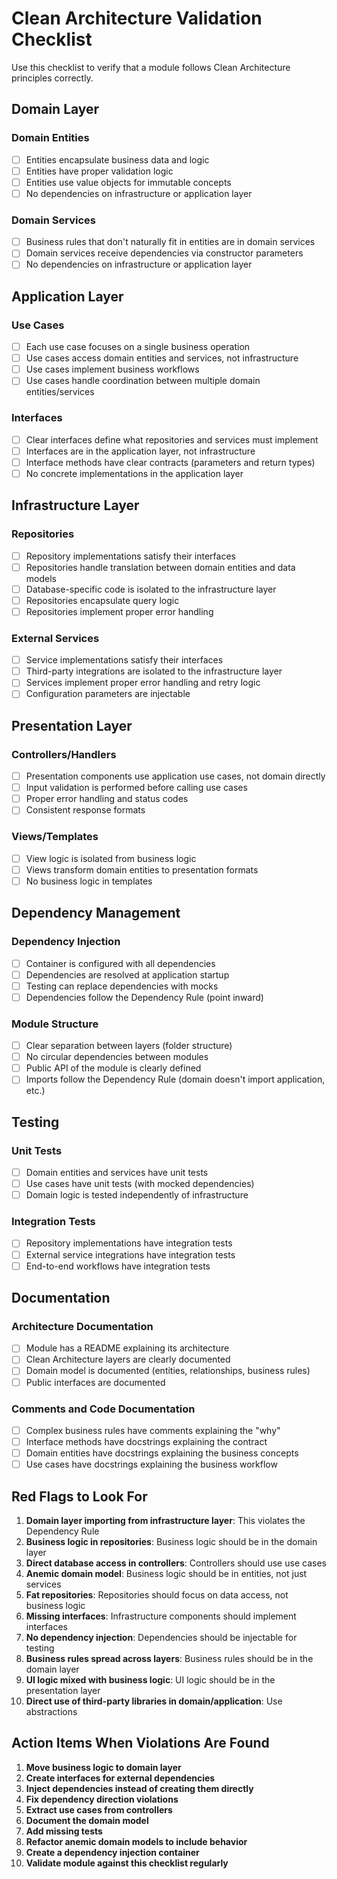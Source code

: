 # Clean Architecture Validation Checklist

Use this checklist to verify that a module follows Clean Architecture principles correctly.

## Domain Layer

### Domain Entities
- [ ] Entities encapsulate business data and logic
- [ ] Entities have proper validation logic
- [ ] Entities use value objects for immutable concepts
- [ ] No dependencies on infrastructure or application layer

### Domain Services
- [ ] Business rules that don't naturally fit in entities are in domain services
- [ ] Domain services receive dependencies via constructor parameters
- [ ] No dependencies on infrastructure or application layer

## Application Layer

### Use Cases
- [ ] Each use case focuses on a single business operation
- [ ] Use cases access domain entities and services, not infrastructure
- [ ] Use cases implement business workflows
- [ ] Use cases handle coordination between multiple domain entities/services

### Interfaces
- [ ] Clear interfaces define what repositories and services must implement
- [ ] Interfaces are in the application layer, not infrastructure
- [ ] Interface methods have clear contracts (parameters and return types)
- [ ] No concrete implementations in the application layer

## Infrastructure Layer

### Repositories
- [ ] Repository implementations satisfy their interfaces
- [ ] Repositories handle translation between domain entities and data models
- [ ] Database-specific code is isolated to the infrastructure layer
- [ ] Repositories encapsulate query logic
- [ ] Repositories implement proper error handling

### External Services
- [ ] Service implementations satisfy their interfaces
- [ ] Third-party integrations are isolated to the infrastructure layer
- [ ] Services implement proper error handling and retry logic
- [ ] Configuration parameters are injectable

## Presentation Layer

### Controllers/Handlers
- [ ] Presentation components use application use cases, not domain directly
- [ ] Input validation is performed before calling use cases
- [ ] Proper error handling and status codes
- [ ] Consistent response formats

### Views/Templates
- [ ] View logic is isolated from business logic
- [ ] Views transform domain entities to presentation formats
- [ ] No business logic in templates

## Dependency Management

### Dependency Injection
- [ ] Container is configured with all dependencies
- [ ] Dependencies are resolved at application startup
- [ ] Testing can replace dependencies with mocks
- [ ] Dependencies follow the Dependency Rule (point inward)

### Module Structure
- [ ] Clear separation between layers (folder structure)
- [ ] No circular dependencies between modules
- [ ] Public API of the module is clearly defined
- [ ] Imports follow the Dependency Rule (domain doesn't import application, etc.)

## Testing

### Unit Tests
- [ ] Domain entities and services have unit tests
- [ ] Use cases have unit tests (with mocked dependencies)
- [ ] Domain logic is tested independently of infrastructure

### Integration Tests
- [ ] Repository implementations have integration tests
- [ ] External service integrations have integration tests
- [ ] End-to-end workflows have integration tests

## Documentation

### Architecture Documentation
- [ ] Module has a README explaining its architecture
- [ ] Clean Architecture layers are clearly documented
- [ ] Domain model is documented (entities, relationships, business rules)
- [ ] Public interfaces are documented

### Comments and Code Documentation
- [ ] Complex business rules have comments explaining the "why"
- [ ] Interface methods have docstrings explaining the contract
- [ ] Domain entities have docstrings explaining the business concepts
- [ ] Use cases have docstrings explaining the business workflow

## Red Flags to Look For

1. **Domain layer importing from infrastructure layer**: This violates the Dependency Rule
2. **Business logic in repositories**: Business logic should be in the domain layer
3. **Direct database access in controllers**: Controllers should use use cases
4. **Anemic domain model**: Business logic should be in entities, not just services
5. **Fat repositories**: Repositories should focus on data access, not business logic
6. **Missing interfaces**: Infrastructure components should implement interfaces
7. **No dependency injection**: Dependencies should be injectable for testing
8. **Business rules spread across layers**: Business rules should be in the domain layer
9. **UI logic mixed with business logic**: UI logic should be in the presentation layer
10. **Direct use of third-party libraries in domain/application**: Use abstractions

## Action Items When Violations Are Found

1. **Move business logic to domain layer**
2. **Create interfaces for external dependencies**
3. **Inject dependencies instead of creating them directly**
4. **Fix dependency direction violations**
5. **Extract use cases from controllers**
6. **Document the domain model**
7. **Add missing tests**
8. **Refactor anemic domain models to include behavior**
9. **Create a dependency injection container**
10. **Validate module against this checklist regularly**
